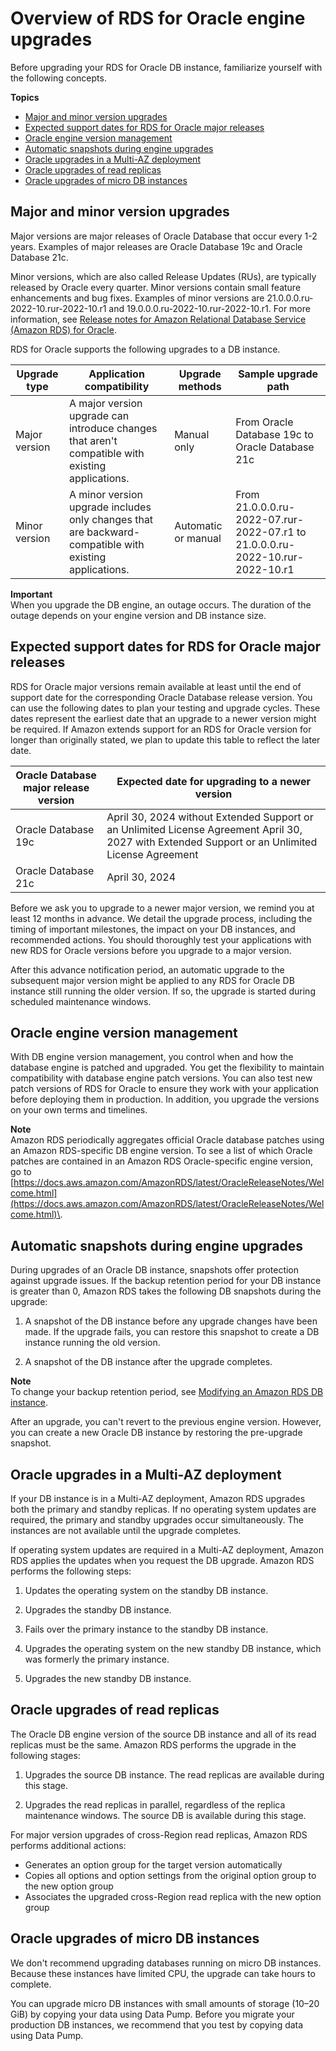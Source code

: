 # Overview of RDS for Oracle engine upgrades<a name="USER_UpgradeDBInstance.Oracle.Overview"></a>

Before upgrading your RDS for Oracle DB instance, familiarize yourself with the following concepts\.

**Topics**
+ [Major and minor version upgrades](#USER_UpgradeDBInstance.Oracle.Overview.versions)
+ [Expected support dates for RDS for Oracle major releases](#Aurora.VersionPolicy.MajorVersionLifetime)
+ [Oracle engine version management](#Oracle.Concepts.Patching)
+ [Automatic snapshots during engine upgrades](#USER_UpgradeDBInstance.Oracle.Overview.snapshots)
+ [Oracle upgrades in a Multi\-AZ deployment](#USER_UpgradeDBInstance.Oracle.Overview.multi-az)
+ [Oracle upgrades of read replicas](#USER_UpgradeDBInstance.Oracle.Overview.read-replicas)
+ [Oracle upgrades of micro DB instances](#USER_UpgradeDBInstance.Oracle.Overview.micro-db)

## Major and minor version upgrades<a name="USER_UpgradeDBInstance.Oracle.Overview.versions"></a>

Major versions are major releases of Oracle Database that occur every 1\-2 years\. Examples of major releases are Oracle Database 19c and Oracle Database 21c\. 

Minor versions, which are also called Release Updates \(RUs\), are typically released by Oracle every quarter\. Minor versions contain small feature enhancements and bug fixes\. Examples of minor versions are 21\.0\.0\.0\.ru\-2022\-10\.rur\-2022\-10\.r1 and 19\.0\.0\.0\.ru\-2022\-10\.rur\-2022\-10\.r1\. For more information, see [Release notes for Amazon Relational Database Service \(Amazon RDS\) for Oracle](https://docs.aws.amazon.com/AmazonRDS/latest/OracleReleaseNotes)\.

RDS for Oracle supports the following upgrades to a DB instance\.


| Upgrade type | Application compatibility | Upgrade methods | Sample upgrade path | 
| --- | --- | --- | --- | 
| Major version | A major version upgrade can introduce changes that aren't compatible with existing applications\. | Manual only | From Oracle Database 19c to Oracle Database 21c | 
| Minor version | A minor version upgrade includes only changes that are backward\-compatible with existing applications\. | Automatic or manual | From 21\.0\.0\.0\.ru\-2022\-07\.rur\-2022\-07\.r1 to 21\.0\.0\.0\.ru\-2022\-10\.rur\-2022\-10\.r1 | 

**Important**  
When you upgrade the DB engine, an outage occurs\. The duration of the outage depends on your engine version and DB instance size\.

## Expected support dates for RDS for Oracle major releases<a name="Aurora.VersionPolicy.MajorVersionLifetime"></a>

RDS for Oracle major versions remain available at least until the end of support date for the corresponding Oracle Database release version\. You can use the following dates to plan your testing and upgrade cycles\. These dates represent the earliest date that an upgrade to a newer version might be required\. If Amazon extends support for an RDS for Oracle version for longer than originally stated, we plan to update this table to reflect the later date\. 


| Oracle Database major release version  | Expected date for upgrading to a newer version | 
| --- | --- | 
|  Oracle Database 19c  |  April 30, 2024 without Extended Support or an Unlimited License Agreement April 30, 2027 with Extended Support or an Unlimited License Agreement  | 
|  Oracle Database 21c  | April 30, 2024 | 

Before we ask you to upgrade to a newer major version, we remind you at least 12 months in advance\. We detail the upgrade process, including the timing of important milestones, the impact on your DB instances, and recommended actions\. You should thoroughly test your applications with new RDS for Oracle versions before you upgrade to a major version\.

After this advance notification period, an automatic upgrade to the subsequent major version might be applied to any RDS for Oracle DB instance still running the older version\. If so, the upgrade is started during scheduled maintenance windows\. 

## Oracle engine version management<a name="Oracle.Concepts.Patching"></a>

With DB engine version management, you control when and how the database engine is patched and upgraded\. You get the flexibility to maintain compatibility with database engine patch versions\. You can also test new patch versions of RDS for Oracle to ensure they work with your application before deploying them in production\. In addition, you upgrade the versions on your own terms and timelines\.

**Note**  
Amazon RDS periodically aggregates official Oracle database patches using an Amazon RDS\-specific DB engine version\. To see a list of which Oracle patches are contained in an Amazon RDS Oracle\-specific engine version, go to [https://docs.aws.amazon.com/AmazonRDS/latest/OracleReleaseNotes/Welcome.html](https://docs.aws.amazon.com/AmazonRDS/latest/OracleReleaseNotes/Welcome.html)\.

## Automatic snapshots during engine upgrades<a name="USER_UpgradeDBInstance.Oracle.Overview.snapshots"></a>

During upgrades of an Oracle DB instance, snapshots offer protection against upgrade issues\. If the backup retention period for your DB instance is greater than 0, Amazon RDS takes the following DB snapshots during the upgrade:

1. A snapshot of the DB instance before any upgrade changes have been made\. If the upgrade fails, you can restore this snapshot to create a DB instance running the old version\.

1. A snapshot of the DB instance after the upgrade completes\.

**Note**  
To change your backup retention period, see [Modifying an Amazon RDS DB instance](Overview.DBInstance.Modifying.md)\. 

After an upgrade, you can't revert to the previous engine version\. However, you can create a new Oracle DB instance by restoring the pre\-upgrade snapshot\.

## Oracle upgrades in a Multi\-AZ deployment<a name="USER_UpgradeDBInstance.Oracle.Overview.multi-az"></a>

If your DB instance is in a Multi\-AZ deployment, Amazon RDS upgrades both the primary and standby replicas\. If no operating system updates are required, the primary and standby upgrades occur simultaneously\. The instances are not available until the upgrade completes\.

If operating system updates are required in a Multi\-AZ deployment, Amazon RDS applies the updates when you request the DB upgrade\. Amazon RDS performs the following steps:

1. Updates the operating system on the standby DB instance\.

1. Upgrades the standby DB instance\.

1. Fails over the primary instance to the standby DB instance\.

1. Upgrades the operating system on the new standby DB instance, which was formerly the primary instance\.

1. Upgrades the new standby DB instance\.

## Oracle upgrades of read replicas<a name="USER_UpgradeDBInstance.Oracle.Overview.read-replicas"></a>

The Oracle DB engine version of the source DB instance and all of its read replicas must be the same\. Amazon RDS performs the upgrade in the following stages:

1. Upgrades the source DB instance\. The read replicas are available during this stage\.

1. Upgrades the read replicas in parallel, regardless of the replica maintenance windows\. The source DB is available during this stage\.

For major version upgrades of cross\-Region read replicas, Amazon RDS performs additional actions:
+ Generates an option group for the target version automatically
+ Copies all options and option settings from the original option group to the new option group
+ Associates the upgraded cross\-Region read replica with the new option group

## Oracle upgrades of micro DB instances<a name="USER_UpgradeDBInstance.Oracle.Overview.micro-db"></a>

We don't recommend upgrading databases running on micro DB instances\. Because these instances have limited CPU, the upgrade can take hours to complete\.

You can upgrade micro DB instances with small amounts of storage \(10–20 GiB\) by copying your data using Data Pump\. Before you migrate your production DB instances, we recommend that you test by copying data using Data Pump\.